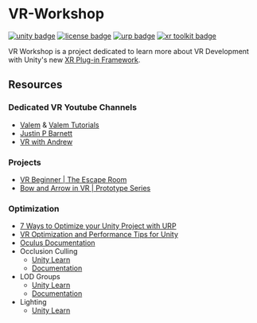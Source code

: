 # VR-Workshop

[![unity badge](https://img.shields.io/badge/Unity-2020.3%20(LTS)-blue)](https://docs.unity3d.com/2020.3/Documentation/Manual/index.html)
[![license badge](https://img.shields.io/badge/license-MIT-green)](LICENSE.md)
[![urp badge](https://img.shields.io/badge/Universal%20RP-10.7.0-blue)](https://docs.unity3d.com/Packages/com.unity.render-pipelines.universal@10.7/manual/index.html)
[![xr toolkit badge](https://img.shields.io/badge/XR%20Interaction%20Toolkit-2.0.0--pre.6-blue)](https://docs.unity3d.com/Packages/com.unity.xr.interaction.toolkit@2.0/manual/index.html)

VR Workshop is a project dedicated to learn more about VR Development with Unity's new [XR Plug-in Framework](https://docs.unity3d.com/Manual/XRPluginArchitecture.html).

## Resources

### Dedicated VR Youtube Channels

- [Valem](https://www.youtube.com/c/ValemVR) & [Valem Tutorials](https://www.youtube.com/channel/UC-BligqNSwG0krJDfaPhytw)
- [Justin P Barnett](https://www.youtube.com/c/JustinPBarnett)
- [VR with Andrew](https://www.youtube.com/c/VRwithAndrew)

### Projects

- [VR Beginner | The Escape Room](https://youtu.be/RkGHadlkjZQ)
- [Bow and Arrow in VR | Prototype Series](https://youtu.be/jRBeP4_qJ9w)

### Optimization

- [7 Ways to Optimize your Unity Project with URP](https://youtu.be/NFBr21V0zvU)
- [VR Optimization and Performance Tips for Unity](https://youtu.be/xqgt9W4Zrjg)
- [Oculus Documentation](https://developer.oculus.com/documentation/unity/unity-perf/)
- Occlusion Culling
  - [Unity Learn](https://learn.unity.com/tutorial/working-with-occlusion-culling#5fe2b352edbc2a10f945f215)
  - [Documentation](https://docs.unity3d.com/Manual/OcclusionCulling.html)
- LOD Groups
  - [Unity Learn](https://learn.unity.com/tutorial/working-with-lods-2019-3#)
  - [Documentation](https://docs.unity3d.com/Manual/class-LODGroup.html)
- Lighting
  - [Unity Learn](https://learn.unity.com/tutorial/3-3-lighting?uv=2020.3&courseId=60183276edbc2a2e6c4c7dae&projectId=6018353dedbc2a0f634b7918#60233de9edbc2a43be274ca3)
